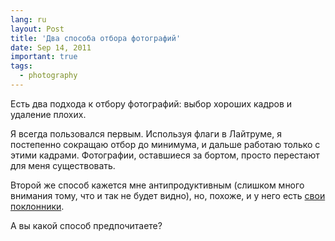 ```yaml
---
lang: ru
layout: Post
title: 'Два способа отбора фотографий'
date: Sep 14, 2011
important: true
tags:
  - photography
---
```


Есть два подхода к отбору фотографий: выбор хороших кадров и удаление плохих.

Я всегда пользовался первым. Используя флаги в Лайтруме, я постепенно сокращаю отбор до минимума, и дальше работаю только с этими кадрами. Фотографии, оставшиеся за бортом, просто перестают для меня существовать.

Второй же способ кажется мне антипродуктивным (слишком много внимания тому, что и так не будет видно), но, похоже, и у него есть [свои](http://www.85mm.ch/Book/Books.html) [поклонники](http://marsorokina.livejournal.com/357671.html).

А вы какой способ предпочитаете?
